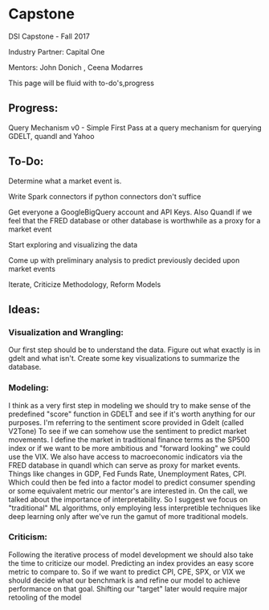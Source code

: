 # Capstone
DSI Capstone - Fall 2017

Industry Partner: Capital One

Mentors: John Donich ,  Ceena Modarres


This page will be fluid with to-do's,progress


## Progress:

Query Mechanism v0 - Simple First Pass at a query mechanism for querying GDELT, quandl and Yahoo

## To-Do:

Determine what a market event is. 

Write Spark connectors if python connectors don't suffice

Get everyone a GoogleBigQuery account and API Keys. Also Quandl if we feel that the FRED database or other database is worthwhile as a proxy for a market event

Start exploring and visualizing the data

Come up with preliminary analysis to predict previously decided upon market events

Iterate, Criticize Methodology, Reform Models

## Ideas:

### Visualization and Wrangling:

Our first step should be to understand the data. Figure out what exactly is in gdelt and what isn't. Create some key visualizations 
to summarize the database.

### Modeling:

I think as a very first step in modeling we should try to make sense of the predefined "score" function in GDELT and see if it's worth anything
for our purposes. I'm referring to the sentiment score provided in Gdelt (called V2Tone) To see if we can somehow use the sentiment to predict market movements. I define the market in traditional finance terms as
the SP500 index or if we want to be more ambitious and "forward looking" we could  use the VIX. We also have access to macroeconomic indicators
via the FRED database in quandl which can serve as proxy for market events. Things like changes in GDP, Fed Funds Rate, Unemployment Rates, CPI. Which
could then be fed into a factor model to predict consumer spending or some equivalent metric our mentor's are interested in. On the call,
we talked about the importance of interpretability. So I suggest we focus on "traditional" ML algorithms, only employing less interpretible techniques like deep learning only after we've run the 
gamut of more traditional models.

### Criticism:

Following the iterative process of model development we should also take the time to criticize our model. Predicting an index provides an easy score 
metric to compare to. So if we want to predict CPI, CPE, SPX, or VIX we should decide what our benchmark is and refine our model to achieve performance on 
that goal. Shifting our "target" later would require major retooling of the model

